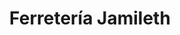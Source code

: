 ---
title: "Ferretería Jamileth"
url: /camilo-ponce-enriquez/ferreteria-jamileth/
shop: Eisenwaren
---